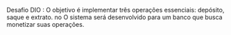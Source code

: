 Desafio DIO : O objetivo é implementar três operações essenciais: depósito, saque e extrato. no
O sistema será desenvolvido para um banco que busca monetizar suas operações.
